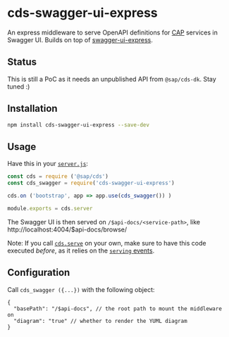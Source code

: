 # cds-swagger-ui-express

An express middleware to serve OpenAPI definitions for [CAP](https://cap.cloud.sap) services in Swagger UI.
Builds on top of [swagger-ui-express](https://www.npmjs.com/package/swagger-ui-express).

## Status

This is still a PoC as it needs an unpublished API from `@sap/cds-dk`.  Stay tuned :)

## Installation

```sh
npm install cds-swagger-ui-express --save-dev
```

## Usage

Have this in your [`server.js`](https://cap.cloud.sap/docs/node.js/cds-server#custom-server-js):

```js
const cds = require ('@sap/cds')
const cds_swagger = require('cds-swagger-ui-express')

cds.on ('bootstrap', app => app.use(cds_swagger()) )

module.exports = cds.server
```

The Swagger UI is then served on `/$api-docs/<service-path>`, like http://localhost:4004/$api-docs/browse/

Note: If you call [`cds.serve`](https://cap.cloud.sap/docs/node.js/cds-serve#cds-serve) on your own, make sure to have this code executed _before_, as it relies on the [`serving` events](https://cap.cloud.sap/docs/node.js/cds-server#cdson--serving-service).

## Configuration

Call `cds_swagger ({...})` with the following object:
```jsonc
{
  "basePath": "/$api-docs", // the root path to mount the middleware on
  "diagram": "true" // whether to render the YUML diagram
}
```
